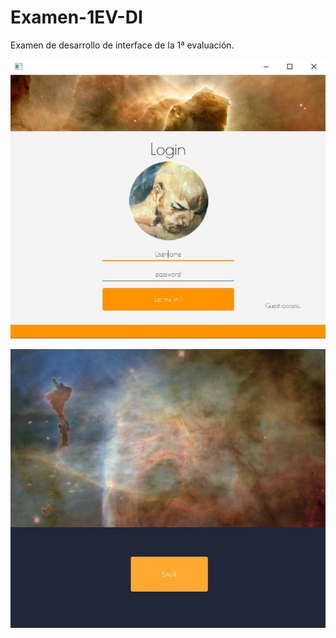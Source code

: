 # Examen-1EV-DI
Examen de desarrollo de interface de la 1ª evaluación. 


![](https://github.com/porteroFitness/Examen-1EV-DI/blob/master/EXAMEN1EV1.jpg)

![](https://github.com/porteroFitness/Examen-1EV-DI/blob/master/EXAMEN1EV2.jpg)
